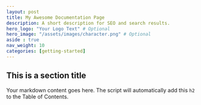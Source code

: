 ```yaml
---
layout: post
title: My Awesome Documentation Page
description: A short description for SEO and search results.
hero_logo: "Your Logo Text" # Optional
hero_image: "/assets/images/character.png" # Optional
aside : true
nav_weight: 10
categories: [getting-started]
---
```


## This is a section title
Your markdown content goes here. The script will automatically add this `h2` to the Table of Contents.